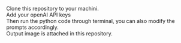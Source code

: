 Clone this repository to your machini.  
Add your openAI API keys   
Then run the python code through terminal, you can also modify the prompts accordingly.   
Output image is attached in this repository.   
